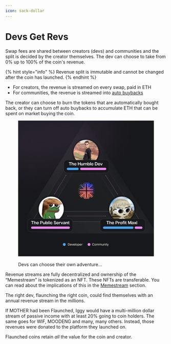 ```yaml
---
icon: sack-dollar
---
```


# Devs Get Revs

Swap fees are shared between creators (devs) and communities and the split is decided by the creator themselves. The dev can choose to take from 0% up to 100% of the coin's revenue.

{% hint style="info" %}
Revenue split is immutable and cannot be changed after the coin has launched.
{% endhint %}

* For creators, the revenue is streamed on every swap, paid in ETH
* For communities, the revenue is streamed into [auto buybacks](auto-buybacks.md)

The creator can choose to burn the tokens that are automatically bought back, or they can turn off auto buybacks to accumulate ETH that can be spent on market buying the coin.

<figure><img src="../.gitbook/assets/image (25).png" alt="" width="563"><figcaption><p>Devs can choose their own adventure...</p></figcaption></figure>

Revenue streams are fully decentralized and ownership of the “Memestream” is tokenized as an NFT. These NFTs are transferable. You can read about the implications of this in the [Memestream](memestream.md) section.

The right dev, flaunching the right coin, could find themselves with an annual revenue stream in the millions.

If MOTHER had been Flaunched, Iggy would have a multi-million dollar stream of passive income with at least 20% going to coin holders. The same goes for WIF, MOODENG and many, many others. Instead, those revenues were donated to the platform they launched on.

Flaunched coins retain _all_ the value for the coin and creator.
